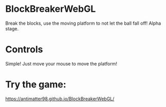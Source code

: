 # BlockBreakerWebGL
Break the blocks, use the moving platform to not let the ball fall off! Alpha stage.

# Controls
Simple! Just move your mouse to move the platform!

# Try the game:
https://antimatter98.github.io/BlockBreakerWebGL/
